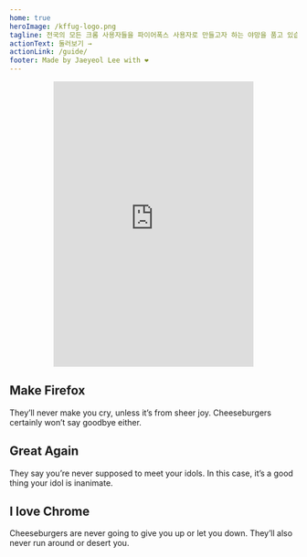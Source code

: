 ```yaml
---
home: true
heroImage: /kffug-logo.png
tagline: 전국의 모든 크롬 사용자들을 파이어폭스 사용자로 만들고자 하는 야망을 품고 있습니다.
actionText: 둘러보기 →
actionLink: /guide/
footer: Made by Jaeyeol Lee with ❤️
---
```


<div style="display: flex; justify-content: center;">
  <iframe src="https://discordapp.com/widget?id=773735664704421898&theme=dark" width="350" height="500" allowtransparency="true" frameborder="0" sandbox="allow-popups allow-popups-to-escape-sandbox allow-same-origin allow-scripts"></iframe>
</div>

<div class="features">
  <div class="feature">
    <h2>Make Firefox</h2>
    <p>They’ll never make you cry, unless it’s from sheer joy. Cheeseburgers certainly won’t say goodbye either.</p>
  </div>
  <div class="feature">
    <h2>Great Again</h2>
    <p>They say you’re never supposed to meet your idols. In this case, it’s a good thing your idol is inanimate.</p>
  </div>
  <div class="feature">
    <h2>I love Chrome</h2>
    <p>Cheeseburgers are never going to give you up or let you down. They’ll also never run around or desert you.</p>
  </div>
</div>